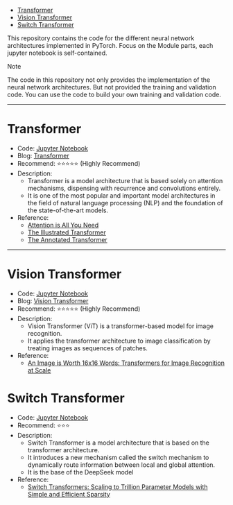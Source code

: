 <!-- @import "[TOC]" {cmd="toc" depthFrom=1 depthTo=6 orderedList=false} -->

<!-- code_chunk_output -->

- [Transformer](#transformer)
- [Vision Transformer](#vision-transformer)
- [Switch Transformer](#switch-transformer)

<!-- /code_chunk_output -->

This repository contains the code for the different neural network architectures implemented in PyTorch. Focus on the Module parts, each jupyter notebook is self-contained.

> [!NOTE]
> The code in this repository not only provides the implementation of the neural network architectures. But not provided the training and validation code. You can use the code to build your own training and validation code.

---

# Transformer

- Code: [Jupyter Notebook](https://github.com/git-ai-zyy/Pytorch-DeepLearning/blob/main/Transformer.ipynb)
- Blog: [Transformer](https://yuyangs-project.super.site/another-page)
- Recommend: ⭐️⭐️⭐️⭐️⭐️ (Highly Recommend)
- Description:
  - Transformer is a model architecture that is based solely on attention mechanisms, dispensing with recurrence and convolutions entirely.
  - It is one of the most popular and important model architectures in the field of natural language processing (NLP) and the foundation of the state-of-the-art models.
- Reference:
  - [Attention is All You Need](https://arxiv.org/abs/1706.03762)
  - [The Illustrated Transformer](http://jalammar.github.io/illustrated-transformer/)
  - [The Annotated Transformer](https://nlp.seas.harvard.edu/annotated-transformer/)

---

# Vision Transformer

- Code: [Jupyter Notebook](https://github.com/git-ai-zyy/Pytorch-DeepLearning/blob/main/VisionTransformer.ipynb)
- Blog: [Vision Transformer](https://yuyangs-project.super.site/another-pagess)
- Recommend: ⭐️⭐️⭐️⭐️⭐️ (Highly Recommend)
- Description:
  - Vision Transformer (ViT) is a transformer-based model for image recognition.
  - It applies the transformer architecture to image classification by treating images as sequences of patches.
- Reference:
  - [An Image is Worth 16x16 Words: Transformers for Image Recognition at Scale](https://arxiv.org/abs/2010.11929)

# Switch Transformer

- Code: [Jupyter Notebook](https://github.com/git-ai-zyy/Pytorch-DeepLearning/blob/main/SwitchTransformer.ipynb)
- Recommend: ⭐️⭐️⭐️
- Description:
  - Switch Transformer is a model architecture that is based on the transformer architecture.
  - It introduces a new mechanism called the switch mechanism to dynamically route information between local and global attention.
  - It is the base of the DeepSeek model
- Reference:
  - [Switch Transformers: Scaling to Trillion Parameter Models with Simple and Efficient Sparsity](https://arxiv.org/abs/2101.03961)
